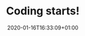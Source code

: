 ---
title: "Coding starts!"
slug: "codes1d0"
description: "The preparations for the big start"
date: 2020-01-16T16:33:09+01:00
dayNo: "000"
roundNo: "01"
series: "coding"
img: "blog.png"
progress: [
	"built the blog in hugo",
	"published on Netlify",
	"added the domain",
	"added the SSL"
]
thoughts: [
	"Coding in hugo is fun!"
]
links: [
	"https://gregoryperch.com",
	"https://github.com/grzegorz-grzeda/gregoryperch-blog"
]
--- 